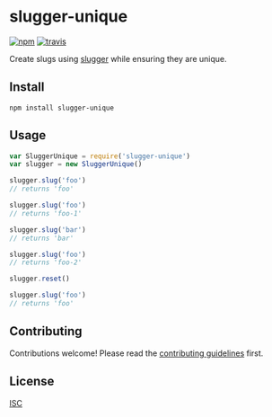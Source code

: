 # slugger-unique

[![npm][npm-image]][npm-url]
[![travis][travis-image]][travis-url]

[npm-image]: https://img.shields.io/npm/v/slugger-unique.svg?style=flat-square
[npm-url]: https://www.npmjs.com/package/slugger-unique
[travis-image]: https://img.shields.io/travis/flet/slugger-unique.svg?style=flat-square
[travis-url]: https://travis-ci.org/flet/slugger-unique

Create slugs using [slugger](https://github.com/HenrikJoreteg/slugger) while ensuring they are unique.

## Install

```
npm install slugger-unique
```

## Usage

```js
var SluggerUnique = require('slugger-unique')
var slugger = new SluggerUnique()

slugger.slug('foo')
// returns 'foo'

slugger.slug('foo')
// returns 'foo-1'

slugger.slug('bar')
// returns 'bar'

slugger.slug('foo')
// returns 'foo-2'

slugger.reset()

slugger.slug('foo')
// returns 'foo'

```

## Contributing

Contributions welcome! Please read the [contributing guidelines](CONTRIBUTING.md) first.

## License

[ISC](LICENSE)
